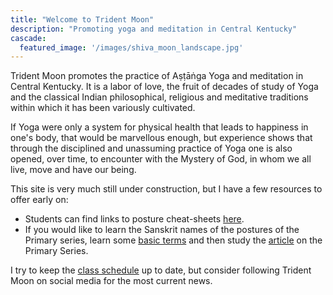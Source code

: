 ```yaml
---
title: "Welcome to Trident Moon"
description: "Promoting yoga and meditation in Central Kentucky"
cascade:
  featured_image: '/images/shiva_moon_landscape.jpg'
---
```


Trident Moon promotes the practice of Aṣṭāṅga Yoga and meditation in Central Kentucky.  It is a labor of love, the fruit of decades of study of Yoga and the classical Indian philosophical, religious and meditative traditions within which it has been variously cultivated.

If Yoga were only a system for physical health that leads to happiness in one's body, that would be marvellous enough, but experience shows that through the disciplined and unassuming practice of Yoga one is also opened, over time, to encounter with the Mystery of God, in whom we all live, move and have our being.

This site is very much still under construction, but I have a few resources to offer early on:

* Students can find links to posture cheat-sheets <a href="articles/sheets/">here</a>.
* If you would like to learn the Sanskrit names of the postures of the Primary series, learn some <a href="articles/sanskrit-vocabulary/">basic terms</a> and then study the <a href="articles/primary/">article</a> on the Primary Series.

I try to keep the <a href="classes/index.html">class schedule</a> up to date, but consider following Trident Moon on social media for the most current news.

